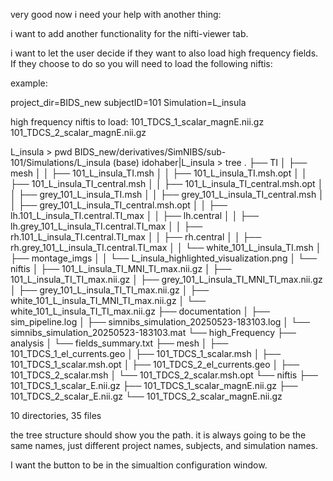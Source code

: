 very good now i need your help with another thing:

i want to add another functionality for the nifti-viewer tab.

i want to let the user decide if they want to also load high frequency fields. If they choose to do so you will need to load the following niftis:

example:

project_dir=BIDS_new
subjectID=101
Simulation=L_insula

high frequency niftis to load:
101_TDCS_1_scalar_magnE.nii.gz
101_TDCS_2_scalar_magnE.nii.gz


L_insula > pwd
BIDS_new/derivatives/SimNIBS/sub-101/Simulations/L_insula
(base) idohaber|L_insula > tree
.
├── TI
│   ├── mesh
│   │   ├── 101_L_insula_TI.msh
│   │   ├── 101_L_insula_TI.msh.opt
│   │   ├── 101_L_insula_TI_central.msh
│   │   ├── 101_L_insula_TI_central.msh.opt
│   │   ├── grey_101_L_insula_TI.msh
│   │   ├── grey_101_L_insula_TI_central.msh
│   │   ├── grey_101_L_insula_TI_central.msh.opt
│   │   ├── lh.101_L_insula_TI.central.TI_max
│   │   ├── lh.central
│   │   ├── lh.grey_101_L_insula_TI.central.TI_max
│   │   ├── rh.101_L_insula_TI.central.TI_max
│   │   ├── rh.central
│   │   ├── rh.grey_101_L_insula_TI.central.TI_max
│   │   └── white_101_L_insula_TI.msh
│   ├── montage_imgs
│   │   └── L_insula_highlighted_visualization.png
│   └── niftis
│       ├── 101_L_insula_TI_MNI_TI_max.nii.gz
│       ├── 101_L_insula_TI_TI_max.nii.gz
│       ├── grey_101_L_insula_TI_MNI_TI_max.nii.gz
│       ├── grey_101_L_insula_TI_TI_max.nii.gz
│       ├── white_101_L_insula_TI_MNI_TI_max.nii.gz
│       └── white_101_L_insula_TI_TI_max.nii.gz
├── documentation
│   ├── sim_pipeline.log
│   ├── simnibs_simulation_20250523-183103.log
│   └── simnibs_simulation_20250523-183103.mat
└── high_Frequency
    ├── analysis
    │   └── fields_summary.txt
    ├── mesh
    │   ├── 101_TDCS_1_el_currents.geo
    │   ├── 101_TDCS_1_scalar.msh
    │   ├── 101_TDCS_1_scalar.msh.opt
    │   ├── 101_TDCS_2_el_currents.geo
    │   ├── 101_TDCS_2_scalar.msh
    │   └── 101_TDCS_2_scalar.msh.opt
    └── niftis
        ├── 101_TDCS_1_scalar_E.nii.gz
        ├── 101_TDCS_1_scalar_magnE.nii.gz
        ├── 101_TDCS_2_scalar_E.nii.gz
        └── 101_TDCS_2_scalar_magnE.nii.gz

10 directories, 35 files


the tree structure should show you the path. it is always going to be the same names, just different project names, subjects, and simulation names.

I want the button to be in the simualtion configuration window.